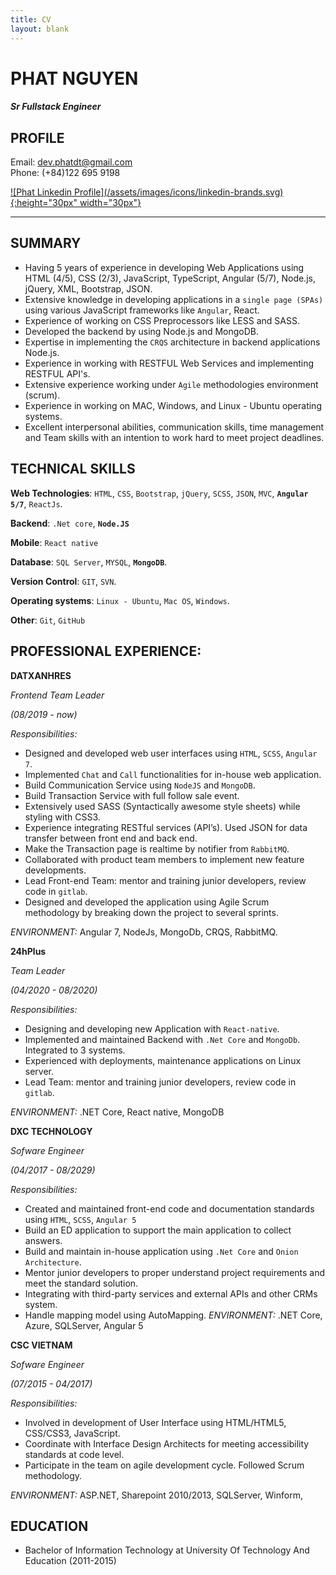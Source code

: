 ```yaml
---
title: CV
layout: blank
---
```

# PHAT NGUYEN
#### *Sr Fullstack Engineer*
## PROFILE
Email: <dev.phatdt@gmail.com>  
Phone: (+84)122 695 9198

<a href="https://www.linkedin.com/in/phat-nguyen-0125b015b/" target="_blank">
    ![Phat Linkedin Profile](/assets/images/icons/linkedin-brands.svg){:height="30px" width="30px"}
</a>

-------

## SUMMARY
- Having 5 years of experience in developing Web Applications using HTML (4/5), CSS (2/3), JavaScript, TypeScript, Angular (5/7), Node.js, jQuery, XML, Bootstrap, JSON.
- Extensive knowledge in developing applications in a `single page (SPAs)` using various JavaScript frameworks like `Angular`, React.
- Experience of working on CSS Preprocessors like LESS and SASS.
- Developed the backend by using Node.js and MongoDB.
- Expertise in implementing the `CRQS` architecture in backend applications Node.js.
- Experience in working with RESTFUL Web Services and implementing RESTFUL API's.
- Extensive experience working under `Agile` methodologies environment (scrum).
- Experience in working on MAC, Windows, and Linux - Ubuntu operating systems.
- Excellent interpersonal abilities, communication skills, time management and Team skills with an intention to work hard to meet project deadlines.


## TECHNICAL SKILLS

**Web Technologies**: `HTML`, `CSS`, `Bootstrap`, `jQuery`, `SCSS`, `JSON`, `MVC`, **`Angular 5/7`**, `ReactJs`.

**Backend**: `.Net core`, **`Node.JS`**

**Mobile**: `React native`

**Database**: `SQL Server`, `MYSQL`, **`MongoDB`**.

**Version Control**: `GIT`, `SVN`.

**Operating systems**: `Linux - Ubuntu`, `Mac OS`, `Windows`.

**Other**: `Git`, `GitHub`

## PROFESSIONAL EXPERIENCE:

**DATXANHRES**

*Frontend Team Leader*

*(08/2019 - now)*

*Responsibilities:*
- Designed and developed web user interfaces using `HTML`, `SCSS`, `Angular 7`.
- Implemented `Chat` and `Call` functionalities for in-house web application.
- Build Communication Service using `NodeJS` and `MongoDB`.
- Build Transaction Service with full follow sale event.
- Extensively used SASS (Syntactically awesome style sheets) while styling with CSS3.
- Experience integrating RESTful services (API’s). Used JSON for data transfer between front end and back end.
- Make the Transaction page is realtime by notifier from `RabbitMQ`.
- Collaborated with product team members to implement new feature developments.
- Lead Front-end Team: mentor and training junior developers, review code in `gitlab`.
- Designed and developed the application using Agile Scrum methodology by breaking down the project to several sprints.

*ENVIRONMENT:* Angular 7, NodeJs, MongoDb, CRQS, RabbitMQ.


**24hPlus**

*Team Leader*

*(04/2020 - 08/2020)*

*Responsibilities:*
- Designing and developing new Application with `React-native`.
- Implemented and maintained Backend with `.Net Core` and `MongoDb`. Integrated to 3 systems.
- Experienced with deployments, maintenance applications on Linux server.
- Lead Team: mentor and training junior developers, review code in `gitlab`.

*ENVIRONMENT:* .NET Core, React native, MongoDB


**DXC TECHNOLOGY**

*Sofware Engineer*

*(04/2017 - 08/2029)*

*Responsibilities:*
- Created and maintained front-end code and documentation standards using `HTML`, `SCSS`, `Angular 5`
- Build an ED application to support the main application to collect answers.
- Build and maintain in-house application using `.Net Core` and `Onion Architecture`.
- Mentor junior developers to proper understand project requirements and meet the standard solution.
- Integrating with third-party services and external APIs  and other CRMs system.
- Handle mapping model using AutoMapping.
*ENVIRONMENT:* .NET Core, Azure, SQLServer, Angular 5 


**CSC VIETNAM**

*Sofware Engineer*

*(07/2015 - 04/2017)*

*Responsibilities:*
- Involved in development of User Interface using HTML/HTML5, CSS/CSS3, JavaScript.
- Coordinate with Interface Design Architects for meeting accessibility standards at code level.
- Participate in the team on agile development cycle. Followed Scrum methodology.

*ENVIRONMENT:* ASP.NET, Sharepoint 2010/2013, SQLServer, Winform, 

## EDUCATION
- Bachelor of Information Technology at University Of Technology And Education (2011-2015)

